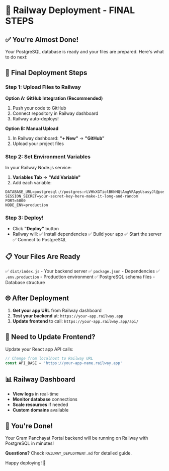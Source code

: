 # 🚀 Railway Deployment - FINAL STEPS

## ✅ You're Almost Done!

Your PostgreSQL database is ready and your files are prepared. Here's what to do next:

## 🎯 Final Deployment Steps

### Step 1: Upload Files to Railway
**Option A: GitHub Integration (Recommended)**
1. Push your code to GitHub
2. Connect repository in Railway dashboard
3. Railway auto-deploys!

**Option B: Manual Upload**
1. In Railway dashboard: **"+ New"** → **"GitHub"**
2. Upload your project files

### Step 2: Set Environment Variables
In your Railway Node.js service:

1. **Variables Tab** → **"Add Variable"**
2. Add each variable:

```env
DATABASE_URL=postgresql://postgres:rLVHkXGTiolBKNHQtAmgVRApyUsusyJl@postgres.railway.internal:5432/railway
SESSION_SECRET=your-secret-key-here-make-it-long-and-random
PORT=5000
NODE_ENV=production
```

### Step 3: Deploy!
- Click **"Deploy"** button
- Railway will:
  ✅ Install dependencies
  ✅ Build your app
  ✅ Start the server
  ✅ Connect to PostgreSQL

## 📋 Your Files Are Ready

✅ `dist/index.js` - Your backend server
✅ `package.json` - Dependencies
✅ `.env.production` - Production environment
✅ PostgreSQL schema files - Database structure

## 🌐 After Deployment

1. **Get your app URL** from Railway dashboard
2. **Test your backend** at: `https://your-app.railway.app`
3. **Update frontend** to call: `https://your-app.railway.app/api/`

## 🔧 Need to Update Frontend?

Update your React app API calls:
```javascript
// Change from localhost to Railway URL
const API_BASE = 'https://your-app-name.railway.app'
```

## 📊 Railway Dashboard

- **View logs** in real-time
- **Monitor database** connections
- **Scale resources** if needed
- **Custom domains** available

## 🎉 You're Done!

Your Gram Panchayat Portal backend will be running on Railway with PostgreSQL in minutes!

**Questions?** Check `RAILWAY_DEPLOYMENT.md` for detailed guide.

Happy deploying! 🚀
